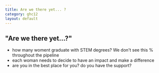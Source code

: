 ```yaml
---
title: Are we there yet... ?
category: ghc12
layout: default
---
```


## <a id="awty"></a> "Are we there yet...?"

- how many woment graduate with STEM degrees? We don't see this % throughout the pipeline
- each woman needs to decide to have an impact and make a difference
- are you in the best place for you? do you have the support?
